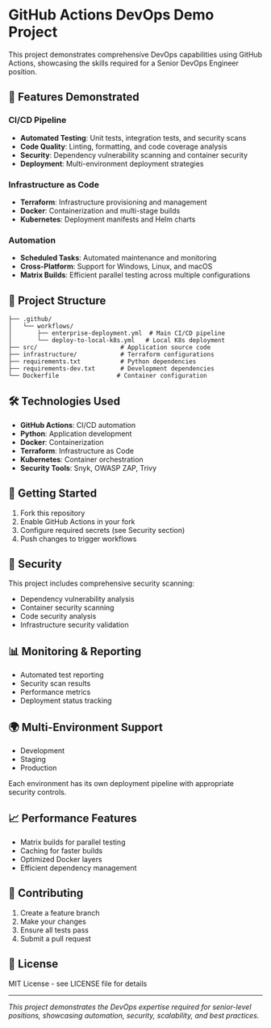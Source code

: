 # GitHub Actions DevOps Demo Project

This project demonstrates comprehensive DevOps capabilities using GitHub Actions, showcasing the skills required for a Senior DevOps Engineer position.

## 🚀 Features Demonstrated

### CI/CD Pipeline
- **Automated Testing**: Unit tests, integration tests, and security scans
- **Code Quality**: Linting, formatting, and code coverage analysis
- **Security**: Dependency vulnerability scanning and container security
- **Deployment**: Multi-environment deployment strategies

### Infrastructure as Code
- **Terraform**: Infrastructure provisioning and management
- **Docker**: Containerization and multi-stage builds
- **Kubernetes**: Deployment manifests and Helm charts

### Automation
- **Scheduled Tasks**: Automated maintenance and monitoring
- **Cross-Platform**: Support for Windows, Linux, and macOS
- **Matrix Builds**: Efficient parallel testing across multiple configurations

## 📁 Project Structure

```
├── .github/
│   └── workflows/
│       ├── enterprise-deployment.yml  # Main CI/CD pipeline
│       └── deploy-to-local-k8s.yml   # Local K8s deployment
├── src/                       # Application source code
├── infrastructure/            # Terraform configurations
├── requirements.txt           # Python dependencies
├── requirements-dev.txt       # Development dependencies
└── Dockerfile                # Container configuration
```

## 🛠️ Technologies Used

- **GitHub Actions**: CI/CD automation
- **Python**: Application development
- **Docker**: Containerization
- **Terraform**: Infrastructure as Code
- **Kubernetes**: Container orchestration
- **Security Tools**: Snyk, OWASP ZAP, Trivy

## 🚦 Getting Started

1. Fork this repository
2. Enable GitHub Actions in your fork
3. Configure required secrets (see Security section)
4. Push changes to trigger workflows

## 🔐 Security

This project includes comprehensive security scanning:
- Dependency vulnerability analysis
- Container security scanning
- Code security analysis
- Infrastructure security validation

## 📊 Monitoring & Reporting

- Automated test reporting
- Security scan results
- Performance metrics
- Deployment status tracking

## 🌍 Multi-Environment Support

- Development
- Staging
- Production

Each environment has its own deployment pipeline with appropriate security controls.

## 📈 Performance Features

- Matrix builds for parallel testing
- Caching for faster builds
- Optimized Docker layers
- Efficient dependency management

## 🤝 Contributing

1. Create a feature branch
2. Make your changes
3. Ensure all tests pass
4. Submit a pull request

## 📝 License

MIT License - see LICENSE file for details

---

*This project demonstrates the DevOps expertise required for senior-level positions, showcasing automation, security, scalability, and best practices.* 